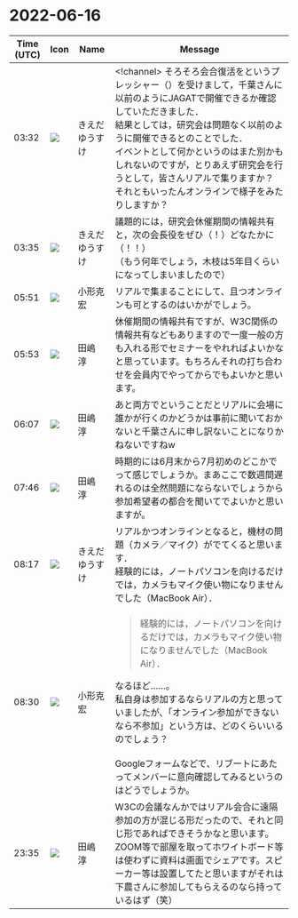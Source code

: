# 2022-06-16

|Time (UTC)|Icon|Name|Message|
|---|---|---|---|
|03:32|![](https://avatars.slack-edge.com/2019-03-11/571585797168_09840ca518e784c46d3a_72.png)|きえだゆうすけ|<!channel> そろそろ会合復活をというプレッシャー（）を受けまして，千葉さんに以前のようにJAGATで開催できるか確認していただきました．<br>結果としては，研究会は問題なく以前のように開催できるとのことでした．<br>イベントとして何かというのはまた別かもしれないのですが，とりあえず研究会を行うとして，皆さんリアルで集りますか？<br>それともいったんオンラインで様子をみたりしますか？|
|03:35|![](https://avatars.slack-edge.com/2019-03-11/571585797168_09840ca518e784c46d3a_72.png)|きえだゆうすけ|議題的には，研究会休催期間の情報共有と，次の会長役をぜひ（！）どなたかに（！！）<br>（もう何年でしょう，木枝は5年目くらいになってしまいましたので）|
|05:51|![](https://avatars.slack-edge.com/2020-01-22/918424979847_0035b70d5fcd5cec902e_72.png)|小形克宏|リアルで集まることにして、且つオンラインも可とするのはいかがでしょう。|
|05:53|![](https://secure.gravatar.com/avatar/698cc14290c3976fdd9f0a23494b87c1.jpg?s=72&d=https%3A%2F%2Fa.slack-edge.com%2Fdf10d%2Fimg%2Favatars%2Fava_0018-72.png)|田嶋　淳|休催期間の情報共有ですが、W3C関係の情報共有などもありますので一度一般の方も入れる形でセミナーをやれればよいかなと思っています。もちろんそれの打ち合わせを会員内でやってからでもよいかと思います。|
|06:07|![](https://secure.gravatar.com/avatar/698cc14290c3976fdd9f0a23494b87c1.jpg?s=72&d=https%3A%2F%2Fa.slack-edge.com%2Fdf10d%2Fimg%2Favatars%2Fava_0018-72.png)|田嶋　淳|あと両方でということだとリアルに会場に誰かが行くのかどうかは事前に聞いておかないと千葉さんに申し訳ないことになりかねないですねw|
|07:46|![](https://secure.gravatar.com/avatar/698cc14290c3976fdd9f0a23494b87c1.jpg?s=72&d=https%3A%2F%2Fa.slack-edge.com%2Fdf10d%2Fimg%2Favatars%2Fava_0018-72.png)|田嶋　淳|時期的には6月末から7月初めのどこかでって感じでしょうか。まあここで数週間遅れるのは全然問題にならないでしょうから参加希望者の都合を聞いてでよいかと思いますが。|
|08:17|![](https://avatars.slack-edge.com/2019-03-11/571585797168_09840ca518e784c46d3a_72.png)|きえだゆうすけ|リアルかつオンラインとなると，機材の問題（カメラ／マイク）がでてくると思います．<br>経験的には，ノートパソコンを向けるだけでは，カメラもマイク使い物になりませんでした（MacBook Air）．|
|08:30|![](https://avatars.slack-edge.com/2020-01-22/918424979847_0035b70d5fcd5cec902e_72.png)|小形克宏|<blockquote>経験的には，ノートパソコンを向けるだけでは，カメラもマイク使い物になりませんでした（MacBook Air）．</blockquote>なるほど……。<br>私自身は参加するならリアルの方と思っていましたが、「オンライン参加ができないなら不参加」という方は、どのくらいいるのでしょう？　<br><br>Googleフォームなどで、リブートにあたってメンバーに意向確認してみるというのはどうでしょうか。|
|23:35|![](https://secure.gravatar.com/avatar/698cc14290c3976fdd9f0a23494b87c1.jpg?s=72&d=https%3A%2F%2Fa.slack-edge.com%2Fdf10d%2Fimg%2Favatars%2Fava_0018-72.png)|田嶋　淳|W3Cの会議なんかではリアル会合に遠隔参加の方が混じる形だったので、それと同じ形であればできそうかなと思います。ZOOM等で部屋を取ってホワイトボード等は使わずに資料は画面でシェアです。スピーカー等は設置してたと思いますがそれは下農さんに参加してもらえるのなら持っているはず（笑）|
